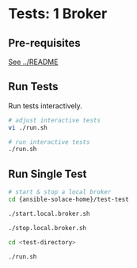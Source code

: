# Tests: 1 Broker

## Pre-requisites

[See ../README](../README)

## Run Tests

Run tests interactively.

````bash
# adjust interactive tests
vi ./run.sh

# run interactive tests
./run.sh
````

## Run Single Test

````bash
# start & stop a local broker
cd {ansible-solace-home}/test-test

./start.local.broker.sh

./stop.local.broker.sh

````

````bash
cd <test-directory>

./run.sh
````
